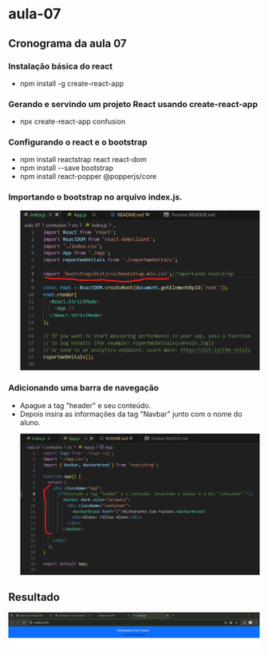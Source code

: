 # aula-07
<h2>Cronograma da aula 07</h2>

<h3>Instalação básica do react</h3>
<ul>
<li>npm install -g create-react-app </li>
</ul>

<h3>Gerando e servindo um projeto React usando create-react-app</h3>
<ul>
<li>npx create-react-app confusion </li>
</ul>

<h3>Configurando o react e o bootstrap</h3>
<ul>
<li>npm install reactstrap react react-dom </li>
<li>npm install --save bootstrap</li> 
<li>npm install react-popper @popperjs/core </li>
</ul>

<h3>Importando o bootstrap no arquivo index.js.</h3>
<ul>

![alt text](image.png)
</ul>

<h3>Adicionando uma barra de navegação</h3>
<ul>
<li>Apague a tag "header" e seu conteúdo.</li>
<li>Depois insira as informações da tag "Navbar" junto com o nome do aluno.</li>

![alt text](image01.png)
</ul>

<h2>Resultado</h2>


![alt text](image-1.png)